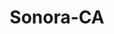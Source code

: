 ---
title: Sonora-CA
slug: sonora-ca
f_state:
- cms/state/california.md
f_locations:
- cms/payday-loan/advance-america-1368.md
- cms/payday-loan/advance-payday-cash-3402.md
- cms/payday-loan/c-c-check-cashing-5609.md
- cms/payday-loan/moth-er-lode-pawn-shop-22049.md
updated-on: '2024-05-30T13:41:28.615Z'
created-on: '2024-05-30T13:41:28.615Z'
published-on: '2024-05-30T13:54:32.469Z'
f_city: Sonora
layout: '[city].html'
tags: city
---